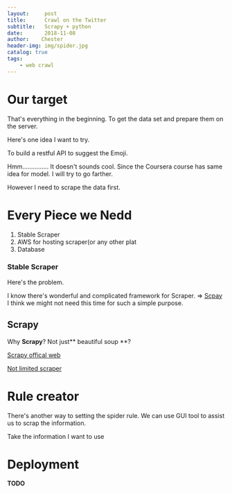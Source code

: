 ```yaml
---
layout:     post
title:      Crawl on the Twitter
subtitle:   Scrapy + python
date:       2018-11-08
author:    Chester
header-img: img/spider.jpg
catalog: true
tags:
    - web crawl
---
```


# Our target


That's everything in the beginning. To get the data set and prepare them on the server.

Here's one idea I want to try. 

To build a restful API to suggest the Emoji.

Hmm............... It doesn't sounds cool. Since the Coursera course has same idea for model. I will try to go farther. 

However I need to scrape the data first.

# Every Piece we Nedd
1. Stable Scraper
2. AWS for hosting scraper(or any other plat
3. Database


### Stable Scraper
Here's the problem. 

I know there's wonderful and complicated framework for Scraper. => [Scpay]((https://scrapy.org/))
I think we might not need this time for such a simple purpose.



## Scrapy
Why **Scrapy**? Not just** beautiful soup **?



[Scrapy offical web](https://scrapy.org/)

[Not limited scraper](https://github.com/kennethreitz/twitter-scraper)


# Rule creator
There's another way to setting the spider rule. We can use GUI tool to assist us to scrap the information. 

Take the information I want to use 

# Deployment
**TODO** 



<!--stackedit_data:
eyJoaXN0b3J5IjpbMTkzNTg4MDExNF19
-->